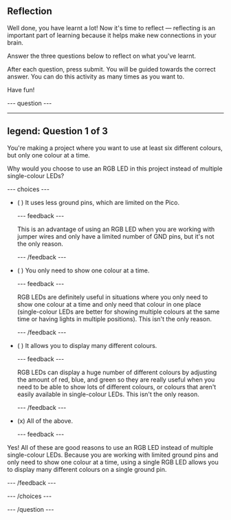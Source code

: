 ## Reflection

Well done, you have learnt a lot! Now it's time to reflect — reflecting is an important part of learning because it helps make new connections in your brain.

Answer the three questions below to reflect on what you've learnt.

After each question, press submit. You will be guided towards the correct answer. You can do this activity as many times as you want to.

Have fun!

--- question ---

---
legend: Question 1 of 3
---

You're making a project where you want to use at least six different colours, but only one colour at a time.

Why would you choose to use an RGB LED in this project instead of multiple single-colour LEDs?

--- choices ---

- ( ) It uses less ground pins, which are limited on the Pico.

  --- feedback ---

  This is an advantage of using an RGB LED when you are working with jumper wires and only have a limited number of GND pins, but it's not the only reason.

  --- /feedback ---

- ( ) You only need to show one colour at a time.

  --- feedback ---

  RGB LEDs are definitely useful in situations where you only need to show one colour at a time and only need that colour in one place (single-colour LEDs are better for showing multiple colours at the same time or having lights in multiple positions). This isn't the only reason.

  --- /feedback ---

- ( ) It allows you to display many different colours.

  --- feedback ---

  RGB LEDs can display a huge number of different colours by adjusting the amount of red, blue, and green so they are really useful when you need to be able to show lots of different colours, or colours that aren't easily available in single-colour LEDs. This isn't the only reason.

  --- /feedback ---

- (x) All of the above.

  --- feedback ---

Yes! All of these are good reasons to use an RGB LED instead of multiple single-colour LEDs. Because you are working with limited ground pins and only need to show one colour at a time, using a single RGB LED allows you to display many different colours on a single ground pin.

  --- /feedback ---

--- /choices ---

--- /question ---
